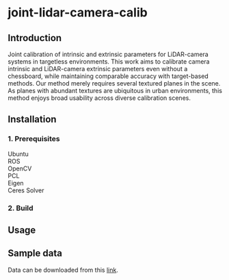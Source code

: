 # joint-lidar-camera-calib
## Introduction
Joint calibration of intrinsic and extrinsic parameters for LiDAR-camera systems in targetless environments. This work aims to calibrate camera intrinsic and LiDAR-camera extrinsic parameters even without a chessboard, while maintaining comparable accuracy with target-based methods. Our method merely requires several textured planes in the scene. As planes with abundant textures are ubiquitous in urban environments, this method enjoys broad usability across diverse calibration scenes.

## Installation
### 1. Prerequisites
Ubuntu  
ROS  
OpenCV  
PCL  
Eigen  
Ceres Solver  

### 2. Build

## Usage

## Sample data
Data can be downloaded from this [link](https://connecthkuhk-my.sharepoint.com/:f:/g/personal/llihku_connect_hku_hk/EhBsk9-Nc-dHlssTHgi7L1sBg1fL8PUzG6gy0olccXYT4g?e=BQIBgF).
